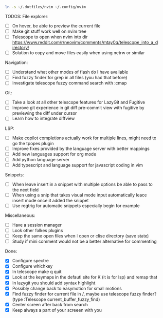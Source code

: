 ```bash
ln -s ~/.dotfiles/nvim ~/.config/nvim
```

TODOS:
File explorer:
- [ ] On hover, be able to preview the current file
- [ ] Make git stuff work well on nvim tree
- [ ] Telescope to open when nvim into dir https://www.reddit.com/r/neovim/comments/mtay0q/telescope_into_a_directory/
- [ ] Solution to copy and move files easily when using netrw or similar

Navigation:
- [ ] Understand what other modes of flash do I have available
- [ ] Find fuzzy finder for grep in all files (you had that before)
- [ ] Investigate telescope fuzzy command search with :cmap

Git:
- [ ] Take a look at all other telescope features for LazyGit and Fugitive
- [ ] Improve git experience in git diff pre-commit view with fugitive by previewing the diff under cursor
- [ ] Learn how to integrate diffview

LSP:
- [ ] Make copilot completions actually work for multiple lines, might need to go the tpopes plugin
- [ ] Improve fixes provided by the language server with better mappings
- [ ] Add new languages support for org mode
- [ ] Add python language server
- [ ] Add typescript and language support for javascript coding in vim

Snippets:
- [ ] When leave insert in a snippet with multiple options be able to pass to the next field
- [ ] When using a snip that takes visual mode input automatically leace insert mode once it added the snippet
- [ ] Use regtrig for automatic snippets especially begin for example

Miscellaneous:
- [ ] Have a session manager
- [ ] Look other folkes plugins
- [ ] Keep the same open files when I open or clise directory (save state)
- [ ] Study if mini comment would not be a better alternative for commenting

Done:
- [X] Configure spectre
- [X] Configure whichkey
- [X] In telescope make q quit
- [X] Look at the keymaps in the defautl site for K (it is for lsp) and remap that
- [X] In lazygit you should add syntax highlight
- [X] Possibly change back to easymotion for small motions
- [X] Find fuzzy finder for current file in /, maybe use telescope fuzzy finder? (type :Telescope current_buffer_fuzzy_find)
- [X] Center screen after back from search
- [X] Keep always a part of your screeen with you
